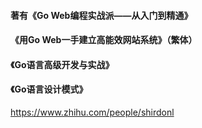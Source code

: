 
#### 著有《Go Web编程实战派——从入门到精通》
#### 《用Go Web一手建立高能效网站系统》（繁体）
#### 《Go语言高级开发与实战》
#### 《Go语言设计模式》
https://www.zhihu.com/people/shirdonl
